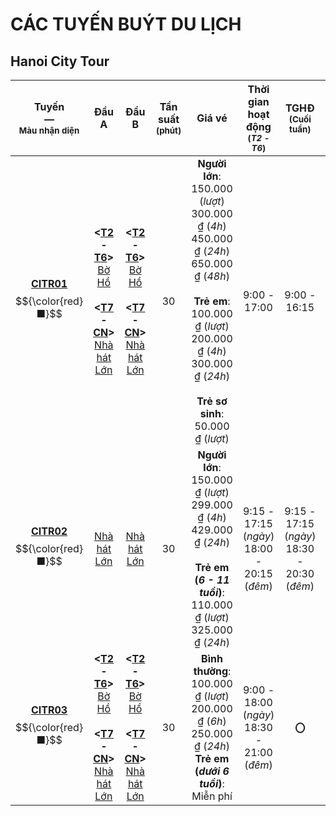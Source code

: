 # CÁC TUYẾN BUÝT DU LỊCH
## Hanoi City Tour
|Tuyến<br>—<br><sup>Màu nhận diện</sup>|Đầu A|Đầu B|Tần suất<br><sup>(**phút**)</sup>|Giá vé|Thời gian hoạt động<br><sup>(*T2 - T6*)</sup>|TGHĐ<br><sup>(**Cuối tuần**)</sup>|Đơn vị quản lí
|:---:|:---:|:---:|:---:|:---:|:---:|:---:|:---:|
|[**CITR01**](https://hopon-hopoff.vn/vi/?toursearch=1&s=Hanoi)<br>$${\color{red}■}$$|**<<ins>T2</ins> - <ins>T6</ins>>**<br>[Bờ Hồ](https://maps.app.goo.gl/4UZVaTJD5fcfu1oC9)<br><br>**<<ins>T7</ins> - <ins>CN</ins>>**<br>[Nhà hát Lớn](https://maps.app.goo.gl/7WzbNopuQn8ZPgtr8)|**<<ins>T2</ins> - <ins>T6</ins>>**<br>[Bờ Hồ](https://maps.app.goo.gl/4UZVaTJD5fcfu1oC9)<br><br>**<<ins>T7</ins> - <ins>CN</ins>>**<br>[Nhà hát Lớn](https://maps.app.goo.gl/7WzbNopuQn8ZPgtr8)|30|**Người lớn**:<br>150.000 (*lượt*)<br>300.000 ₫ (*4h*)<br>450.000 ₫ (*24h*)<br>650.000 ₫ (*48h*)<br><br>**Trẻ em**:<br>100.000 ₫ (*lượt*)<br>200.000 ₫ (*4h*)<br>300.000 ₫ (*24h*)<br><br>**Trẻ sơ sinh**: 50.000 ₫ (*lượt*)|9:00 - 17:00|9:00 - 16:15|**[Transerco](https://transerco.com.vn/vi/home)**
|[**CITR02**](https://vn-sightseeing.com/city-tours/ha-noi/hanoi_discovery)<br>$${\color{red}■}$$|[Nhà hát Lớn](https://maps.app.goo.gl/7WzbNopuQn8ZPgtr8)|[Nhà hát Lớn](https://maps.app.goo.gl/7WzbNopuQn8ZPgtr8)|30|**Người lớn**:<br>150.000 ₫ (*lượt*)<br>299.000 ₫ (*4h*)<br>429.000 ₫ (*24h*)<br><br>**Trẻ em (*6 - 11 tuổi*)**:<br>110.000 ₫ (*lượt*)<br>325.000 ₫ (*24h*)|9:15 - 17:15 (*ngày*)<br>18:00 - 20:15 (*đêm*)|9:15 - 17:15 (*ngày*)<br>18:30 - 20:30 (*đêm*)|**[CTCP Ngắm cảnh Việt Nam](https://vn-sightseeing.com/)**
|[**CITR03**](https://hncitytour.vn/en/danh-lam-thang-canh/routes)<br>$${\color{red}■}$$|**<<ins>T2</ins> - <ins>T6</ins>>**<br>[Bờ Hồ](https://maps.app.goo.gl/4UZVaTJD5fcfu1oC9)<br><br>**<<ins>T7</ins> - <ins>CN</ins>>**<br>[Nhà hát Lớn](https://maps.app.goo.gl/7WzbNopuQn8ZPgtr8)|**<<ins>T2</ins> - <ins>T6</ins>>**<br>[Bờ Hồ](https://maps.app.goo.gl/4UZVaTJD5fcfu1oC9)<br><br>**<<ins>T7</ins> - <ins>CN</ins>>**<br>[Nhà hát Lớn](https://maps.app.goo.gl/7WzbNopuQn8ZPgtr8)|30|**Bình thường**:<br>100.000 ₫ (*lượt*)<br>200.000 ₫ (*6h*)<br>250.000 ₫ (*24h*)<br>**Trẻ em (*dưới 6 tuổi*)**:<br> Miễn phí|9:00 - 18:00 (*ngày*)<br>18:30 - 21:00 (*đêm*)|**〇**|**[CTCP Xe khách Hà Nội](https://xekhachhn.com/)**
